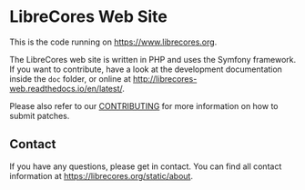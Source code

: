 LibreCores Web Site
===================

This is the code running on https://www.librecores.org.

The LibreCores web site is written in PHP and uses the Symfony framework.
If you want to contribute, have a look at the development documentation inside the `doc` folder, or online at http://librecores-web.readthedocs.io/en/latest/.

Please also refer to our [CONTRIBUTING](CONTRIBUTING.md) for more information on how to
submit patches.

Contact
-------
If you have any questions, please get in contact.
You can find all contact information at https://librecores.org/static/about.
